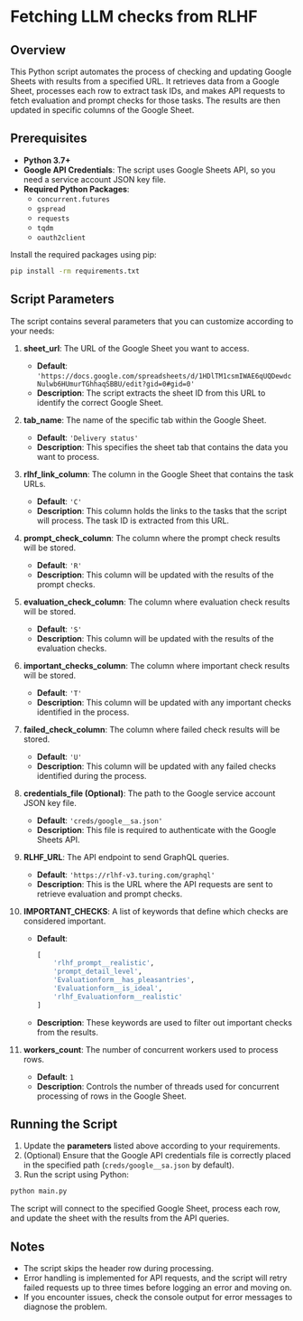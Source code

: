 
# Fetching LLM checks from RLHF

## Overview

This Python script automates the process of checking and updating Google Sheets with results from a specified URL. It retrieves data from a Google Sheet, processes each row to extract task IDs, and makes API requests to fetch evaluation and prompt checks for those tasks. The results are then updated in specific columns of the Google Sheet.

## Prerequisites

- **Python 3.7+**
- **Google API Credentials**: The script uses Google Sheets API, so you need a service account JSON key file.
- **Required Python Packages**:
  - `concurrent.futures`
  - `gspread`
  - `requests`
  - `tqdm`
  - `oauth2client`

Install the required packages using pip:

```bash
pip install -rm requirements.txt
```

## Script Parameters

The script contains several parameters that you can customize according to your needs:

1. **sheet_url**: The URL of the Google Sheet you want to access.
   - **Default**: `'https://docs.google.com/spreadsheets/d/1HDlTM1csmIWAE6qUQDewdcNulwb6HUmurTGhhaqSBBU/edit?gid=0#gid=0'`
   - **Description**: The script extracts the sheet ID from this URL to identify the correct Google Sheet.

2. **tab_name**: The name of the specific tab within the Google Sheet.
   - **Default**: `'Delivery status'`
   - **Description**: This specifies the sheet tab that contains the data you want to process.

3. **rlhf_link_column**: The column in the Google Sheet that contains the task URLs.
   - **Default**: `'C'`
   - **Description**: This column holds the links to the tasks that the script will process. The task ID is extracted from this URL.

4. **prompt_check_column**: The column where the prompt check results will be stored.
   - **Default**: `'R'`
   - **Description**: This column will be updated with the results of the prompt checks.

5. **evaluation_check_column**: The column where evaluation check results will be stored.
   - **Default**: `'S'`
   - **Description**: This column will be updated with the results of the evaluation checks.

6. **important_checks_column**: The column where important check results will be stored.
   - **Default**: `'T'`
   - **Description**: This column will be updated with any important checks identified in the process.

7. **failed_check_column**: The column where failed check results will be stored.
   - **Default**: `'U'`
   - **Description**: This column will be updated with any failed checks identified during the process.

8. **credentials_file (Optional)**: The path to the Google service account JSON key file.
   - **Default**: `'creds/google__sa.json'`
   - **Description**: This file is required to authenticate with the Google Sheets API.

9. **RLHF_URL**: The API endpoint to send GraphQL queries.
   - **Default**: `'https://rlhf-v3.turing.com/graphql'`
   - **Description**: This is the URL where the API requests are sent to retrieve evaluation and prompt checks.

10. **IMPORTANT_CHECKS**: A list of keywords that define which checks are considered important.
    - **Default**:
      ```python
      [
          'rlhf_prompt__realistic',
          'prompt_detail_level',
          'Evaluationform__has_pleasantries',
          'Evaluationform__is_ideal',
          'rlhf_Evaluationform__realistic'
      ]
      ```
    - **Description**: These keywords are used to filter out important checks from the results.

11. **workers_count**: The number of concurrent workers used to process rows.
    - **Default**: `1`
    - **Description**: Controls the number of threads used for concurrent processing of rows in the Google Sheet.

## Running the Script

1. Update the **parameters** listed above according to your requirements.
2. (Optional) Ensure that the Google API credentials file is correctly placed in the specified path (`creds/google__sa.json` by default).
3. Run the script using Python:

```bash
python main.py
```

The script will connect to the specified Google Sheet, process each row, and update the sheet with the results from the API queries.

## Notes

- The script skips the header row during processing.
- Error handling is implemented for API requests, and the script will retry failed requests up to three times before logging an error and moving on.
- If you encounter issues, check the console output for error messages to diagnose the problem.
